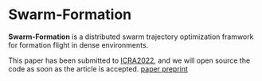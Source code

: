 # Swarm-Formation

**Swarm-Formation** is a distributed swarm trajectory optimization framwork for formation flight in dense environments.

This paper has been submitted to [ICRA2022](https://www.icra2022.org/), and we will open source the code as soon as the article is accepted. [paper preprint](https://arxiv.org/pdf/2109.07682.pdf)

